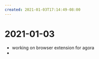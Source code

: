 ```yaml
---
created: 2021-01-03T17:14:49-08:00
---
```


# 2021-01-03

* working on browser extension for agora
*